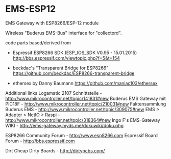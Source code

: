 # EMS-ESP12
EMS Gateway with ESP8266/ESP-12 module

Wireless "Buderus EMS-Bus" interface for "collectord".

code parts based/derived from
- Espressif ESP8266 SDK (ESP_IOS_SDK V0.95 - 15.01.2015)
  http://bbs.espressif.com/viewtopic.php?f=5&t=154

- beckdac's "Transparent Bridge for ESP8266"
  https://github.com/beckdac/ESP8266-transparent-bridge
	
- ethersex by Danny Baumann
  https://github.com/maniac103/ethersex

Additional links
  Logamatic 2107 Schnittstelle   - http://www.mikrocontroller.net/topic/141831#new
  Buderus EMS Gateway mit PIC18F - http://www.mikrocontroller.net/topic/210031#new
  Faktensammlung Buderus EMS     - http://www.mikrocontroller.net/topic/309075#new
  EMS > Adapter > NetIO > Raspi  - http://www.mikrocontroller.net/topic/318364#new
  Ingo F's EMS-Gateway WIKI      - http://ems-gateway.myds.me/dokuwiki/doku.php

  ESP8266 Community Forum        - http://www.esp8266.com
  Espressif Board Forum          - http://bbs.espressif.com

  Dirt Cheap Dirty Boards        - http://dirtypcbs.com/

